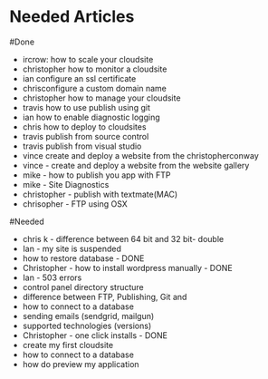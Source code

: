 Needed Articles
==================

#Done
- ircrow:  how to scale your cloudsite
- christopher how to monitor a cloudsite
- ian configure an ssl certificate
- chrisconfigure a custom domain name
- christopher how to manage your cloudsite
- travis how to use publish using git
- ian how to enable diagnostic logging
- chris how to deploy to cloudsites
- travis publish from source control
- travis publish from visual studio
- vince create and deploy a website from the christopherconway
- vince - create and deploy a website from the website gallery
- mike - how to publish you app with FTP
- mike - Site Diagnostics
- christopher - publish with textmate(MAC)
- chrisopher - FTP using OSX


#Needed

- chris k - difference between 64 bit and 32 bit- double
- Ian - my site is suspended
- how to restore database - DONE
- Christopher - how to install wordpress manually - DONE
- Ian - 503 errors
- control panel directory structure
- difference between FTP, Publishing, Git and 
- how to connect to a database
- sending emails (sendgrid, mailgun)
- supported technologies (versions)
- Christopher - one click installs - DONE
- create my first cloudsite
- how to connect to a database
- how do preview my application
